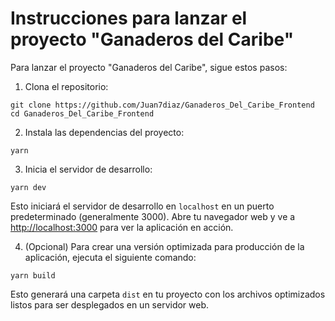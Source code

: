
# Instrucciones para lanzar el proyecto "Ganaderos del Caribe"

Para lanzar el proyecto "Ganaderos del Caribe", sigue estos pasos:

1. Clona el repositorio:

```shell
git clone https://github.com/Juan7diaz/Ganaderos_Del_Caribe_Frontend
cd Ganaderos_Del_Caribe_Frontend
```

2. Instala las dependencias del proyecto:

```shell
yarn
```


3. Inicia el servidor de desarrollo:

```shell
yarn dev
```

Esto iniciará el servidor de desarrollo en `localhost` en un puerto predeterminado (generalmente 3000). Abre tu navegador web y ve a [http://localhost:3000](http://localhost:3000) para ver la aplicación en acción.

4. (Opcional) Para crear una versión optimizada para producción de la aplicación, ejecuta el siguiente comando:

```shell
yarn build
```

Esto generará una carpeta `dist` en tu proyecto con los archivos optimizados listos para ser desplegados en un servidor web.